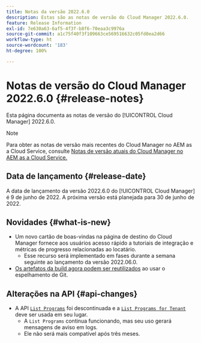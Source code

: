 ```yaml
---
title: Notas da versão 2022.6.0
description: Estas são as notas de versão do Cloud Manager 2022.6.0.
feature: Release Information
exl-id: 7e630a63-6af5-4f3f-b8f6-70eaa3c9976a
source-git-commit: a1c75f40f3f109663ce569516632c05fd0ea2d66
workflow-type: ht
source-wordcount: '183'
ht-degree: 100%

---
```


# Notas de versão do Cloud Manager 2022.6.0 {#release-notes}

Esta página documenta as notas de versão do [!UICONTROL Cloud Manager] 2022.6.0.

>[!NOTE]
>
>Para obter as notas de versão mais recentes do Cloud Manager no AEM as a Cloud Service, consulte [Notas de versão atuais do Cloud Manager no AEM as a Cloud Service.](https://experienceleague.adobe.com/docs/experience-manager-cloud-service/content/implementing/using-cloud-manager/release-notes-cloud-manager/release-notes-cm-current.html?lang=pt-BR)

## Data de lançamento {#release-date}

A data de lançamento da versão 2022.6.0 do [!UICONTROL Cloud Manager] é 9 de junho de 2022. A próxima versão está planejada para 30 de junho de 2022.

## Novidades {#what-is-new}

* Um novo cartão de boas-vindas na página de destino do Cloud Manager fornece aos usuários acesso rápido a tutoriais de integração e métricas de progresso relacionadas ao locatário.
   * Esse recurso será implementado em fases durante a semana seguinte ao lançamento da versão 2022.06.0.
* [Os artefatos da build agora podem ser reutilizados](/help/getting-started/project-setup.md#build-artifact-reuse) ao usar o espelhamento de Git.

## Alterações na API {#api-changes}

* A API [`List Programs`](https://developer.adobe.com/experience-cloud/cloud-manager/reference/api/#operation/getPrograms) foi descontinuada e a [`List Programs for Tenant`](https://developer.adobe.com/experience-cloud/cloud-manager/reference/api/#operation/getProgramsForTenant) deve ser usada em seu lugar.
   * A `List Programs` continua funcionando, mas seu uso gerará mensagens de aviso em logs.
   * Ele não será mais compatível após três meses.
